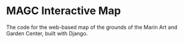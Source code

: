 # MAGC Interactive Map

The code for the web-based map of the grounds of the Marin Art and Garden Center, built with Django. 